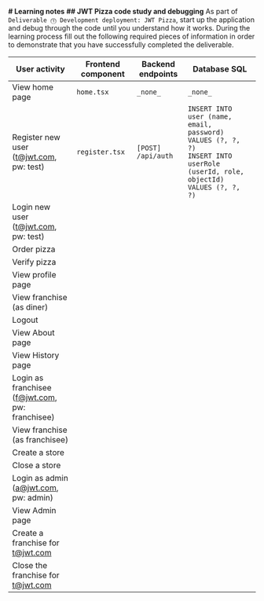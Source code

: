 **# Learning notes**
**## JWT Pizza code study and debugging**
As part of `Deliverable ⓵ Development deployment: JWT Pizza`, start up the application and debug through the code until you understand how it works. During the learning process fill out the following required pieces of information in order to demonstrate that you have successfully completed the deliverable.

| User activity | Frontend component | Backend endpoints | Database SQL |
| --------------------------------------------------- | ------------------ | ----------------- | ------------ |
| View home page | `home.tsx` | `_none_` | `_none_` |
| Register new user<br/>(t@jwt.com, pw: test) | `register.tsx` | `[POST] /api/auth` | `INSERT INTO user (name, email, password) VALUES (?, ?, ?)` <br/>`INSERT INTO userRole (userId, role, objectId) VALUES (?, ?, ?)` |
| Login new user<br/>(t@jwt.com, pw: test) | | | |
| Order pizza | | | |
| Verify pizza | | | |
| View profile page | | | |
| View franchise<br/>(as diner) | | | |
| Logout | | | |
| View About page | | | |
| View History page | | | |
| Login as franchisee<br/>(f@jwt.com, pw: franchisee) | | | |
| View franchise<br/>(as franchisee) | | | |
| Create a store | | | |
| Close a store | | | |
| Login as admin<br/>(a@jwt.com, pw: admin) | | | |
| View Admin page | | | |
| Create a franchise for t@jwt.com | | | |
| Close the franchise for t@jwt.com | | | |